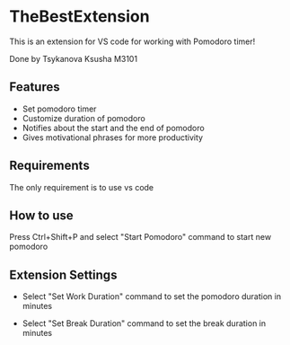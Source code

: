 # TheBestExtension 

This is an extension for VS code for working with Pomodoro timer!

Done by Tsykanova Ksusha M3101

## Features

- Set pomodoro timer
- Customize duration of pomodoro
- Notifies about the start and the end of pomodoro
- Gives motivational phrases for more productivity

## Requirements

The only requirement is to use vs code

## How to use

Press Ctrl+Shift+P and select "Start Pomodoro" command to start new pomodoro

## Extension Settings

- Select "Set Work Duration" command to set the pomodoro duration in minutes

- Select "Set Break Duration" command to set the break duration in minutes
